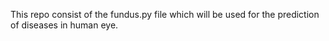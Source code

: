 This repo consist of the fundus.py file which will be used for the prediction of diseases in human eye.
